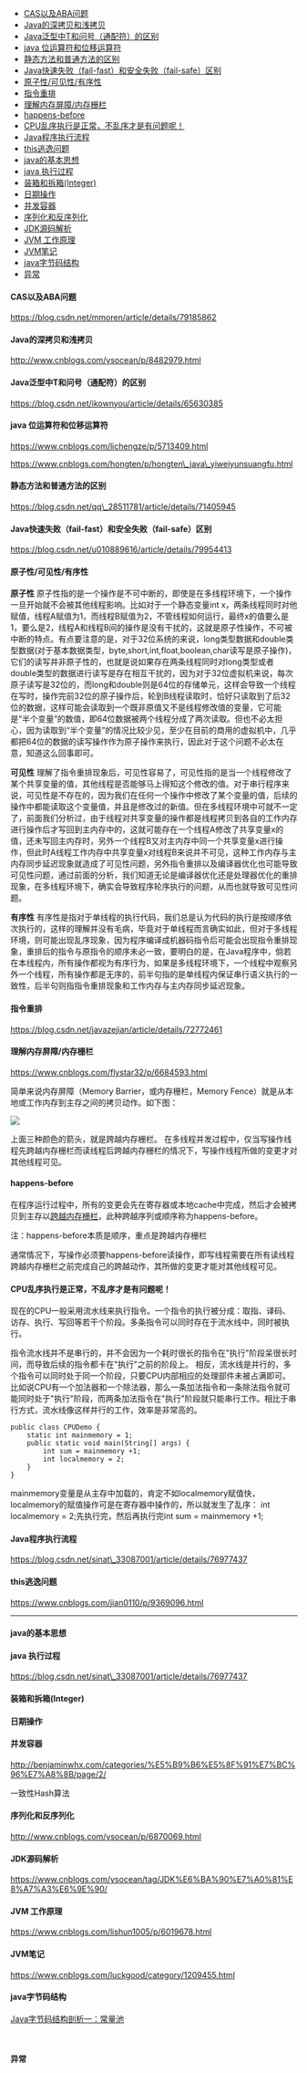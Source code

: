 -   [CAS以及ABA问题](#cas以及aba问题)
-   [Java的深拷贝和浅拷贝](#java的深拷贝和浅拷贝)
-   [Java泛型中T和问号（通配符）的区别](#java泛型中t和问号通配符的区别)
-   [java 位运算符和位移运算符](#java-位运算符和位移运算符)
-   [静态方法和普通方法的区别](#静态方法和普通方法的区别)
-   [Java快速失败（fail-fast）和安全失败（fail-safe）区别](#java快速失败fail-fast和安全失败fail-safe区别)
-   [原子性/可见性/有序性](#原子性可见性有序性)
-   [指令重排](#指令重排)
-   [理解内存屏障/内存栅栏](#理解内存屏障内存栅栏)
-   [happens-before](#happens-before)
-   [CPU乱序执行是正常，不乱序才是有问题呢！](#cpu乱序执行是正常不乱序才是有问题呢)
-   [Java程序执行流程](#java程序执行流程)
-   [this逃逸问题](#this逃逸问题)
-   [java的基本思想](#java的基本思想)
-   [java 执行过程](#java-执行过程)
-   [装箱和拆箱(Integer)](#装箱和拆箱integer)
-   [日期操作](#日期操作)
-   [并发容器](#并发容器)
-   [序列化和反序列化](#序列化和反序列化)
-   [JDK源码解析](#jdk源码解析)
-   [JVM 工作原理](#jvm-工作原理)
-   [JVM笔记](#jvm笔记)
-   [java字节码结构](#java字节码结构)
-   [异常](#异常)

#### CAS以及ABA问题

<https://blog.csdn.net/mmoren/article/details/79185862>

#### Java的深拷贝和浅拷贝

http://www.cnblogs.com/ysocean/p/8482979.html

#### Java泛型中T和问号（通配符）的区别

https://blog.csdn.net/ikownyou/article/details/65630385

#### java 位运算符和位移运算符

https://www.cnblogs.com/lichengze/p/5713409.html

https://www.cnblogs.com/hongten/p/hongten\_java\_yiweiyunsuangfu.html

#### 静态方法和普通方法的区别

https://blog.csdn.net/qq\_28511781/article/details/71405945

#### Java快速失败（fail-fast）和安全失败（fail-safe）区别

https://blog.csdn.net/u010889616/article/details/79954413

#### 原子性/可见性/有序性

**原子性**
原子性指的是一个操作是不可中断的，即使是在多线程环境下，一个操作一旦开始就不会被其他线程影响。比如对于一个静态变量int
x，两条线程同时对他赋值，线程A赋值为1，而线程B赋值为2，不管线程如何运行，最终x的值要么是1，要么是2，线程A和线程B间的操作是没有干扰的，这就是原子性操作，不可被中断的特点。有点要注意的是，对于32位系统的来说，long类型数据和double类型数据(对于基本数据类型，byte,short,int,float,boolean,char读写是原子操作)，它们的读写并非原子性的，也就是说如果存在两条线程同时对long类型或者double类型的数据进行读写是存在相互干扰的，因为对于32位虚拟机来说，每次原子读写是32位的，而long和double则是64位的存储单元，这样会导致一个线程在写时，操作完前32位的原子操作后，轮到B线程读取时，恰好只读取到了后32位的数据，这样可能会读取到一个既非原值又不是线程修改值的变量，它可能是“半个变量”的数值，即64位数据被两个线程分成了两次读取。但也不必太担心，因为读取到“半个变量”的情况比较少见，至少在目前的商用的虚拟机中，几乎都把64位的数据的读写操作作为原子操作来执行，因此对于这个问题不必太在意，知道这么回事即可。

**可见性**
理解了指令重排现象后，可见性容易了，可见性指的是当一个线程修改了某个共享变量的值，其他线程是否能够马上得知这个修改的值。对于串行程序来说，可见性是不存在的，因为我们在任何一个操作中修改了某个变量的值，后续的操作中都能读取这个变量值，并且是修改过的新值。但在多线程环境中可就不一定了，前面我们分析过，由于线程对共享变量的操作都是线程拷贝到各自的工作内存进行操作后才写回到主内存中的，这就可能存在一个线程A修改了共享变量x的值，还未写回主内存时，另外一个线程B又对主内存中同一个共享变量x进行操作，但此时A线程工作内存中共享变量x对线程B来说并不可见，这种工作内存与主内存同步延迟现象就造成了可见性问题，另外指令重排以及编译器优化也可能导致可见性问题，通过前面的分析，我们知道无论是编译器优化还是处理器优化的重排现象，在多线程环境下，确实会导致程序轮序执行的问题，从而也就导致可见性问题。

**有序性**
有序性是指对于单线程的执行代码，我们总是认为代码的执行是按顺序依次执行的，这样的理解并没有毛病，毕竟对于单线程而言确实如此，但对于多线程环境，则可能出现乱序现象，因为程序编译成机器码指令后可能会出现指令重排现象，重排后的指令与原指令的顺序未必一致，要明白的是，在Java程序中，倘若在本线程内，所有操作都视为有序行为，如果是多线程环境下，一个线程中观察另外一个线程，所有操作都是无序的，前半句指的是单线程内保证串行语义执行的一致性，后半句则指指令重排现象和工作内存与主内存同步延迟现象。

#### 指令重排

https://blog.csdn.net/javazejian/article/details/72772461

#### 理解内存屏障/内存栅栏

https://www.cnblogs.com/flystar32/p/6684593.html

简单来说内存屏障（Memory Barrier，或内存栅栏，Memory
Fence）就是从本地或工作内存到主存之间的拷贝动作。如下图：

![](F:\git\java_notes\images\java知识\20181029164441_67322.png)

上面三种颜色的箭头，就是跨越内存栅栏。
在多线程并发过程中，仅当写操作线程先跨越内存栅栏而读线程后跨越内存栅栏的情况下，写操作线程所做的变更才对其他线程可见。

#### happens-before

在程序运行过程中，所有的变更会先在寄存器或本地cache中完成，然后才会被拷贝到主存以[跨越内存栅栏](http://swiftlet.net/archives/3016)，此种跨越序列或顺序称为happens-before。

注：happens-before本质是顺序，重点是跨越内存栅栏

通常情况下，写操作必须要happens-before读操作，即写线程需要在所有读线程跨越内存栅栏之前完成自己的跨越动作，其所做的变更才能对其他线程可见。

#### CPU乱序执行是正常，不乱序才是有问题呢！

现在的CPU一般采用流水线来执行指令。一个指令的执行被分成：取指、译码、访存、执行、写回等若干个阶段。多条指令可以同时存在于流水线中，同时被执行。

指令流水线并不是串行的，并不会因为一个耗时很长的指令在"执行"阶段呆很长时间，而导致后续的指令都卡在"执行"之前的阶段上。
相反，流水线是并行的，多个指令可以同时处于同一个阶段，只要CPU内部相应的处理部件未被占满即可。比如说CPU有一个加法器和一个除法器，那么一条加法指令和一条除法指令就可能同时处于"执行"阶段，而两条加法指令在"执行"阶段就只能串行工作。相比于串行方式，流水线像这样并行的工作，效率是非常高的。

``` {.java}
public class CPUDemo {
    static int mainmemory = 1;
    public static void main(String[] args) {
        int sum = mainmemory +1;
        int localmemory = 2;
    }
}
```

mainmemory变量是从主存中加载的，肯定不如localmemory赋值快，localmemory的赋值操作可是在寄存器中操作的，所以就发生了乱序：
int localmemory = 2;先执行完，然后再执行完int sum = mainmemory +1;

#### Java程序执行流程

https://blog.csdn.net/sinat\_33087001/article/details/76977437

#### this逃逸问题

https://www.cnblogs.com/jian0110/p/9369096.html

------------------------------------------------------------------------

#### java的基本思想

#### java 执行过程

https://blog.csdn.net/sinat\_33087001/article/details/76977437

#### 装箱和拆箱(Integer)

#### 日期操作

#### 并发容器

http://benjaminwhx.com/categories/%E5%B9%B6%E5%8F%91%E7%BC%96%E7%A8%8B/page/2/

一致性Hash算法

#### 序列化和反序列化

http://www.cnblogs.com/ysocean/p/6870069.html

#### JDK源码解析

https://www.cnblogs.com/ysocean/tag/JDK%E6%BA%90%E7%A0%81%E8%A7%A3%E6%9E%90/

#### JVM 工作原理

https://www.cnblogs.com/lishun1005/p/6019678.html

#### JVM笔记

https://www.cnblogs.com/luckgood/category/1209455.html

#### java字节码结构

[Java字节码结构剖析一：常量池](https://blog.csdn.net/u013096088/article/details/83047282#commentBox)

​

#### 异常
